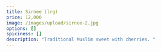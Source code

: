 ```yaml
---
title: Sirnee (lrg)
price: 12,000
image: /images/upload/sirnee-2.jpg
options: []
spiciness: []
description: "Traditional Muslim sweet with cherries. "
---
```

